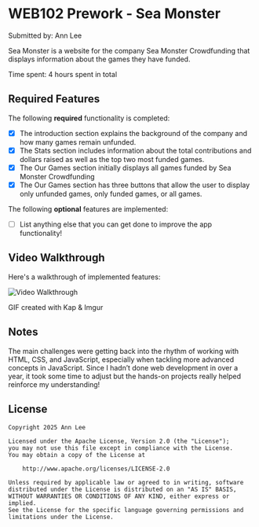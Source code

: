 # WEB102 Prework - Sea Monster

Submitted by: Ann Lee

Sea Monster is a website for the company Sea Monster Crowdfunding that displays information about the games they have funded.

Time spent: 4 hours spent in total

## Required Features

The following **required** functionality is completed:

* [x] The introduction section explains the background of the company and how many games remain unfunded.
* [x] The Stats section includes information about the total contributions and dollars raised as well as the top two most funded games.
* [x] The Our Games section initially displays all games funded by Sea Monster Crowdfunding
* [x] The Our Games section has three buttons that allow the user to display only unfunded games, only funded games, or all games.

The following **optional** features are implemented:

* [ ] List anything else that you can get done to improve the app functionality!

## Video Walkthrough

Here's a walkthrough of implemented features:

<img src='[http://i.imgur.com/link/to/your/gif/file.gif](https://i.imgur.com/JUbzMsa.gif)' title='Video Walkthrough' width='' alt='Video Walkthrough' />

<!-- Replace this with whatever GIF tool you used! -->
GIF created with Kap & Imgur
<!-- Recommended tools:
[Kap](https://getkap.co/) for macOS
[ScreenToGif](https://www.screentogif.com/) for Windows
[peek](https://github.com/phw/peek) for Linux. -->

## Notes

The main challenges were getting back into the rhythm of working with HTML, CSS, and JavaScript, especially when tackling more advanced concepts in JavaScript. Since I hadn’t done web development in over a year, it took some time to adjust but the hands-on projects really helped reinforce my understanding!

## License

    Copyright 2025 Ann Lee

    Licensed under the Apache License, Version 2.0 (the "License");
    you may not use this file except in compliance with the License.
    You may obtain a copy of the License at

        http://www.apache.org/licenses/LICENSE-2.0

    Unless required by applicable law or agreed to in writing, software
    distributed under the License is distributed on an "AS IS" BASIS,
    WITHOUT WARRANTIES OR CONDITIONS OF ANY KIND, either express or implied.
    See the License for the specific language governing permissions and
    limitations under the License.
